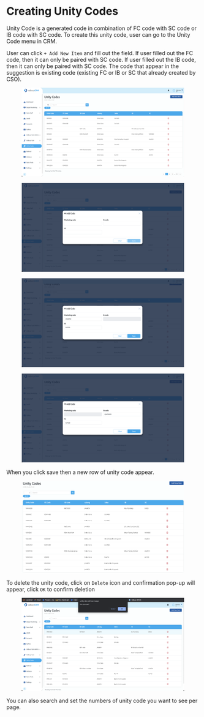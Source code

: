 # Creating Unity Codes

Unity Code is a generated code in combination of FC code with SC code or IB code with SC code. To create this unity code, user can go to the Unity Code menu in CRM.

User can click `+ Add New Item` and fill out the field. If user filled out the FC code, then it can only be paired with SC code. If user filled out the IB code, then it can only be paired with SC code. The code that appear in the suggestion is existing code (existing FC or IB or SC that already created by CSO).

<figure><img src="../../.gitbook/assets/image (7).png" alt=""><figcaption></figcaption></figure>

<figure><img src="../../.gitbook/assets/image (6).png" alt=""><figcaption></figcaption></figure>

<figure><img src="../../.gitbook/assets/image (1).png" alt=""><figcaption></figcaption></figure>

<figure><img src="../../.gitbook/assets/image (13).png" alt=""><figcaption></figcaption></figure>

When you click save then a new row of unity code appear.

<figure><img src="../../.gitbook/assets/image (11).png" alt=""><figcaption></figcaption></figure>

To delete the unity code, click on `Delete` icon and confirmation pop-up will appear, click `OK` to confirm deletion

<figure><img src="../../.gitbook/assets/image.png" alt=""><figcaption></figcaption></figure>

You can also search and set the numbers of unity code you want to see per page.
